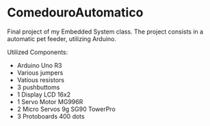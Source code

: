 # ComedouroAutomatico
Final project of my Embedded System class. The project consists in a automatic pet feeder, utilizing Arduino. 

Utilized Components:

* Arduino Uno R3
* Various jumpers
* Vatious resistors
* 3 pushbuttoms
* 1 Display LCD 16x2
* 1 Servo Motor MG996R
* 2 Micro Servos 9g SG90 TowerPro
* 3 Protoboards 400 dots
